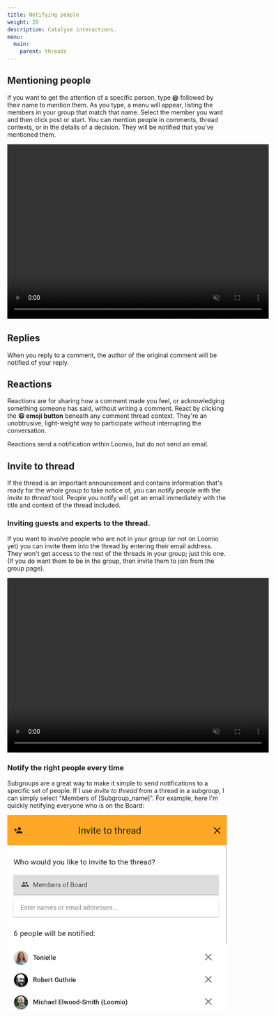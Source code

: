 ```yaml
---
title: Notifying people
weight: 20
description: Catalyse interactions.
menu:
  main:
    parent: threads
---
```

## Mentioning people

If you want to get the attention of a specific person, type **@** followed by their name to _mention_ them.  As you type, a menu will appear, listing the members in your group that match that name. Select the member you want and then click post or start. You can mention people in comments, thread contexts, or in the details of a decision. They will be notified that you’ve mentioned them.

<video width="600" height="400" playsinline muted loop controls>
<source src="mentioning.mp4" type="video/mp4">
</video>

## Replies

When you reply to a comment, the author of the original comment will be notified of your reply.

## Reactions

Reactions are for sharing how a comment made you feel, or acknowledging something someone has said, without writing a comment. React by clicking the **😃 emoji button** beneath any comment thread context. They're an unobtrusive, light-weight way to participate without interrupting the conversation.

Reactions send a notification within Loomio, but do not send an email.

## Invite to thread

If the thread is an important announcement and contains information that's ready for the whole group to take notice of, you can notify people with the _invite to thread_ tool. People you notify will get an email immediately with the title and context of the thread included.

### Inviting guests and experts to the thread.
If you want to involve people who are not in your group (or not on Loomio yet) you can invite them into the thread by entering their email address. They won't get access to the rest of the threads in your group; just this one. (If you do want them to be in the group, then invite them to join from the group page).

<video width="600" height="400" playsinline muted loop controls>
<source src="invite_to_thread.mp4" type="video/mp4">
</video>

### Notify the right people every time

Subgroups are a great way to make it simple to send notifications to a specific set of people. If I use _invite to thread_ from a thread in a subgroup, I can simply select "Members of [Subgroup_name]". For example, here I'm quickly notifying everyone who is on the Board:

![](group_invite_to_thread.png)
